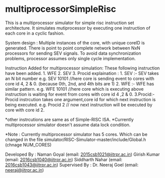 # multiprocessorSimpleRisc

This is a multiprocessor simulator for simple risc instruction set architecture.
It simulates mutiprocessor by executing one instruction of each core in a cyclic fashion.

System design :
    Multiple instances of the core, with unique coreID is generated.
There is point to point complete network between NxN processors for sending SEV signals.
To avoid data synchronization problems, processor assumes only single cycle implementation.


Instruction Added for multiprocessor simulation:
        These following instruction have been added.
        1. WFE
        2. SEV
        3. Procid
    explaination :
        1. SEV :- SEV takes an N bit number  e.g. SEV 10101
                  //here core is sending event to cores with core id 4, 2 & 0. (because 0th, 2nd, and 4th bits are 1)
        2. WFE :- WFE has similar pattern. e.g. WFE 10101
                  //here core which is executing above instruction is waiting for event from cores with core id 4 ,2 & 0.
        3.Procid:-Procid instrcution takes one argument,core id for which next instruction is being executed.
                   e.g. Procid 2        // now next instruction will be executed by core with core id 2.
                   
*other instrcutions are same as of Simple-RISC ISA.
*Currently multiprocessor simulator doesn't assume data lock condition.

*Note :
  Currently multiprocessor simulator has 5 cores. Which can be changed in the file simulator/RISC-Simulator-master/include/Global.h
  (chnage NUM_CORES)

Developed By :
        Naman Goyal     (email: 2015csb1021@iitrpr.ac.in)
        Girish Kumar    (email: 2016csb1040@iitrpr.ac.in)
        Siddharth Nahar (email: 2016csb1043@iitrpr.ac.in)
Supervised By :
        Dr. Neeraj Goel (email: neeraj@iitrpr.ac.in)
